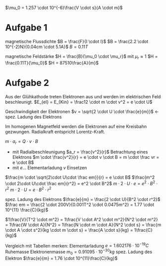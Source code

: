 $\mu_0 = 1.257 \cdot 10^{-6}\frac{V \cdot s}{A \cdot m}$

# Aufgabe 1
magnetische Flussdichte $B = \frac{F}{I \cdot l}$
$B = \frac{2.2 \cdot 10^{-2}N}{0.04cm \cdot 5.1A}$
$B = 0.11T$

magnetische Feldstärke $H = \frac{B}{\mu_0 \cdot \mu_r}$ mit $\mu_r \approx 1$
$H = \frac{0.11T}{\mu_0}$
$H = 87510\frac{A}{m}$

# Aufgabe 2
Aus der Glühkathode treten Elektronen aus und werden im elektrischen Feld beschleunigt.
$E_{el} = E_{Kin} = \frac12 \cdot m \cdot v^2 = e \cdot U$

Geschwindigkeit der Elektronen
$v = \sqrt{2 \cdot U \cdot \frac{e}{m}}$ <- spez. Ladung des Elektrons

Im homogenen Magnetfeld werden die Elektronen auf eine Kreisbahn gezwungen. Radialkraft entspricht Lorentz-Kraft.

$m \cdot a_r = Q \cdot v \cdot B$
- mit Radialbeschleunigung $a_r = \frac{v^2}{r}$
Betrachtung eines Elektrons
$m \cdot \frac{v^2}{r} = e \cdot v \cdot B = m \cdot \frac vr = e \cdot B$
- mit $e...$ Elementarladung
$v$ Einsetzen

$\frac{m \cdot \sqrt{2\cdot U\cdot \frac em}}{r} = e \cdot B$
$\frac{m^2 \cdot 2\cdot U\cdot \frac em}{r^2} = e^2 \cdot B^2$
$m \cdot 2 \cdot U \cdot e = e^2 \cdot B^2 \cdot r^2$
$m \cdot 2 \cdot U = e \cdot B^2 \cdot r^2$

spez. Ladung des Elektrons $\frac{e}{m} = \frac{2 \cdot U}{B^2 \cdot r^2}$
$\frac em = \frac{2 \cdot 200V}{0.001T^2 \cdot 0.0475m^2} = 1.77 \cdot 10^{11} \frac{C}{kg}$


$1\frac{V}{T^2 \cdot m^2} = 1\frac{V \cdot A^2 \cdot m^2}{N^2 \cdot m^2} = 1\frac{W \cdot A}{N^2} = 1\frac{N \cdot m \cdot A}{N^2 \cdot s} = \frac{m \cdot A \cdot s^2}{kg \cdot m \cdot s} = \frac{A \cdot s}{kg} = 1\frac{C}{kg}$

Vergleich mit Tabellen merken:
Elementarladung $e= 1.602176 \cdot 10^{-19}C$
Ruhemasse Elektronenmasse $m_0 = 0.91095 \cdot 10^{-30}kg$
spez. Ladung des Elektron $\frac{e}{m} = 1.76 \cdot 10^{11}\frac{C}{kg}$
